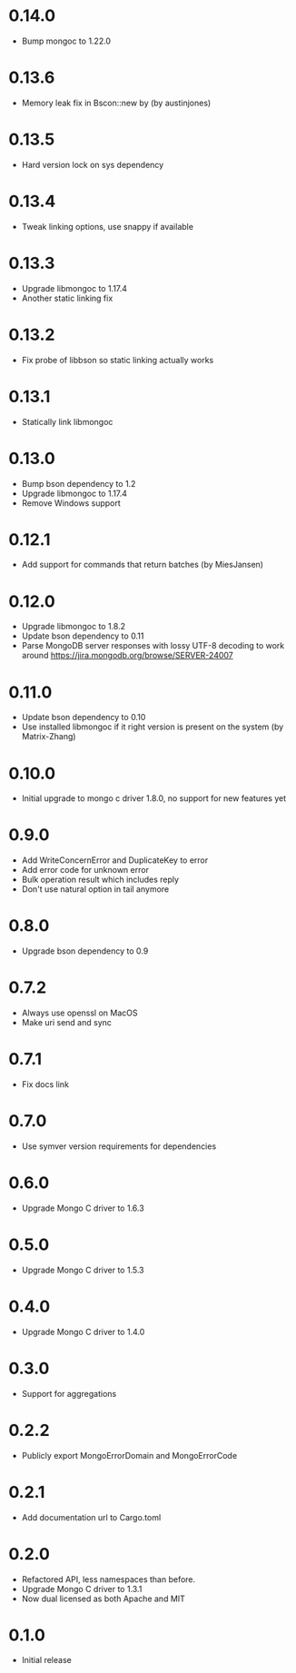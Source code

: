 # 0.14.0
* Bump mongoc to 1.22.0

# 0.13.6
* Memory leak fix in Bscon::new by (by austinjones)

# 0.13.5
* Hard version lock on sys dependency

# 0.13.4
* Tweak linking options, use snappy if available

# 0.13.3
* Upgrade libmongoc to 1.17.4
* Another static linking fix

# 0.13.2
* Fix probe of libbson so static linking actually works

# 0.13.1
* Statically link libmongoc

# 0.13.0
* Bump bson dependency to 1.2
* Upgrade libmongoc to 1.17.4
* Remove Windows support

# 0.12.1
* Add support for commands that return batches (by MiesJansen)

# 0.12.0
* Upgrade libmongoc to 1.8.2
* Update bson dependency to 0.11
* Parse MongoDB server responses with lossy UTF-8 decoding to work
  around https://jira.mongodb.org/browse/SERVER-24007

# 0.11.0
* Update bson dependency to 0.10
* Use installed libmongoc if it right version is present on the system (by Matrix-Zhang)

# 0.10.0
* Initial upgrade to mongo c driver 1.8.0, no support for new features yet

# 0.9.0
* Add WriteConcernError and DuplicateKey to error
* Add error code for unknown error
* Bulk operation result which includes reply
* Don't use natural option in tail anymore

# 0.8.0
* Upgrade bson dependency to 0.9

# 0.7.2
* Always use openssl on MacOS
* Make uri send and sync

# 0.7.1
* Fix docs link

# 0.7.0
* Use symver version requirements for dependencies

# 0.6.0
* Upgrade Mongo C driver to 1.6.3

# 0.5.0
* Upgrade Mongo C driver to 1.5.3

# 0.4.0
* Upgrade Mongo C driver to 1.4.0

# 0.3.0
* Support for aggregations

# 0.2.2
* Publicly export MongoErrorDomain and MongoErrorCode

# 0.2.1
* Add documentation url to Cargo.toml

# 0.2.0
* Refactored API, less namespaces than before.
* Upgrade Mongo C driver to 1.3.1
* Now dual licensed as both Apache and MIT

# 0.1.0
* Initial release
